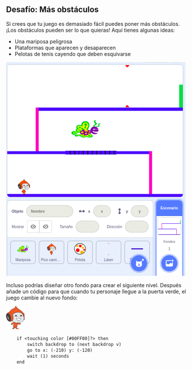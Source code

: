 ## Desafío: Más obstáculos

Si crees que tu juego es demasiado fácil puedes poner más obstáculos. ¡Los obstáculos pueden ser lo que quieras! Aquí tienes algunas ideas:

+ Una mariposa peligrosa
+ Plataformas que aparecen y desaparecen
+ Pelotas de tenis cayendo que deben esquivarse

![captura de pantalla](images/dodge-obstacles.png)

Incluso podrías diseñar otro fondo para crear el siguiente nivel. Después añade un código para que cuando tu personaje llegue a la puerta verde, el juego cambie al nuevo fondo:

![objeto pico caminando](images/pico_walking_sprite.png)

```blocks3
    if <touching color [#00FF00]?> then
        switch backdrop to (next backdrop v)
        go to x: (-210) y: (-120)
        wait (1) seconds
    end
```